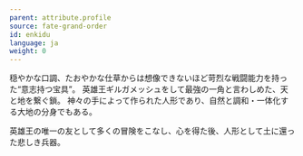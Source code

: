 ```yaml
---
parent: attribute.profile
source: fate-grand-order
id: enkidu
language: ja
weight: 0
---
```


穏やかな口調、たおやかな仕草からは想像できないほど苛烈な戦闘能力を持った“意志持つ宝具”。
英雄王ギルガメッシュをして最強の一角と言わしめた、天と地を繋ぐ鎖。
神々の手によって作られた人形であり、自然と調和・一体化する大地の分身でもある。

英雄王の唯一の友として多くの冒険をこなし、心を得た後、人形として土に還った悲しき兵器。
